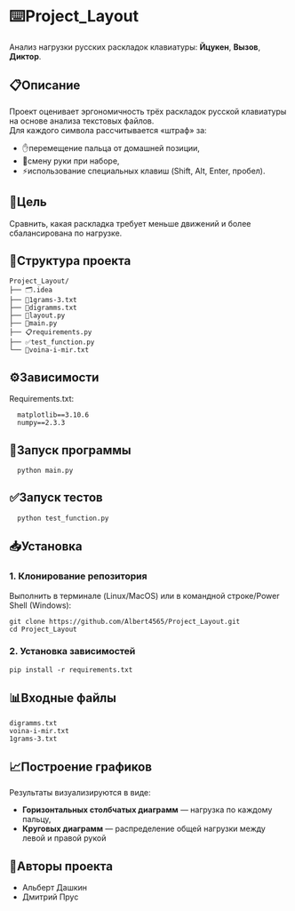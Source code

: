 # ⌨️Project_Layout
Анализ нагрузки русских раскладок клавиатуры: **Йцукен**, **Вызов**, **Диктор**.

## 📋Описание
Проект оценивает эргономичность трёх раскладок русской клавиатуры на основе анализа текстовых файлов.  
Для каждого символа рассчитывается «штраф» за:
* ✋перемещение пальца от домашней позиции,
* 🔄смену руки при наборе,
* ⚡использование специальных клавиш (Shift, Alt, Enter, пробел).

## 🎯Цель
Сравнить, какая раскладка требует меньше движений и более сбалансирована по нагрузке.

## 📁Структура проекта
```
Project_Layout/
├── 🗂️.idea
├── 📄1grams-3.txt
├── 📄digramms.txt
├── 🔧layout.py
├── 🚀main.py
├── 📋requirements.py
├── ✅test_function.py
└── 📄voina-i-mir.txt
```

## ⚙️Зависимости

Requirements.txt:
```
  matplotlib==3.10.6
  numpy==2.3.3
```

## 🚀Запуск программы
```
  python main.py
```

## ✅Запуск тестов
```
  python test_function.py
```

## 📥Установка
### 1. Клонирование репозитория
Выполнить в терминале (Linux/MacOS) или в командной строке/Power Shell (Windows):
```
git clone https://github.com/Albert4565/Project_Layout.git
cd Project_Layout
```
### 2. Установка зависимостей
```
pip install -r requirements.txt
```

## 📊Входные файлы
```
digramms.txt
voina-i-mir.txt
1grams-3.txt
```

## 📈Построение графиков
Результаты визуализируются в виде:
* **Горизонтальных столбчатых диаграмм** — нагрузка по каждому пальцу,
* **Круговых диаграмм** — распределение общей нагрузки между левой и правой рукой

## 👥Авторы проекта
* Альберт Дашкин
* Дмитрий Прус
